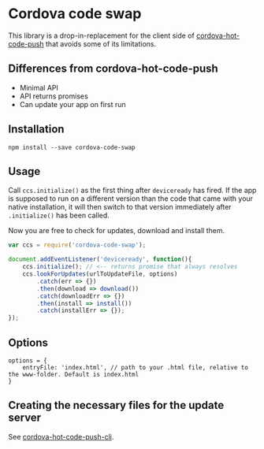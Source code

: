 # Cordova code swap
This library is a drop-in-replacement for the client side of [cordova-hot-code-push](https://github.com/nordnet/cordova-hot-code-push) that avoids some of its limitations.

## Differences from cordova-hot-code-push

* Minimal API
* API returns promises
* Can update your app on first run

## Installation
`npm install --save cordova-code-swap`

## Usage
Call `ccs.initialize()` as the first thing after `deviceready` has fired.
If the app is supposed to run on a different version than the code that came with your native installation, it will then switch to that version immediately after `.initialize()` has been called.

Now you are free to check for updates, download and install them.
```javascript
var ccs = require('cordova-code-swap');

document.addEventListener('deviceready', function(){
	ccs.initialize(); // <-- returns promise that always resolves
	ccs.lookForUpdates(urlToUpdateFile, options)
		.catch(err => {})
		.then(download => download())
		.catch(downloadErr => {})
		.then(install => install())
		.catch(installErr => {});
});
```

## Options
```
options = {
	entryFile: 'index.html', // path to your .html file, relative to the www-folder. Default is index.html
}
```

## Creating the necessary files for the update server
See [cordova-hot-code-push-cli](https://github.com/nordnet/cordova-hot-code-push-cli).